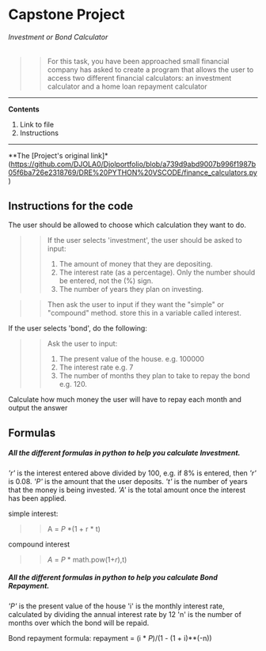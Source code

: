 # Capstone Project
###### Investment or Bond Calculator
>>For this task, you have been approached small financial company has asked to create a program
>>that allows the user to access two different financial calculators:
>>an investment calculator and a home loan repayment calculator

---
__Contents__
1. Link to file
2. Instructions
---

**The [Project's original link]*(https://github.com/DJOLA0/Djolportfolio/blob/a739d9abd9007b996f1987b05f6ba726e2318769/DRE%20PYTHON%20VSCODE/finance_calculators.py)

## Instructions for the code
The user should be allowed to choose which calculation they want to do.
>>If the user selects 'investment', the user should be asked to input:
>>1. The amount of money that they are depositing.
>>2. The interest rate (as a percentage). Only the number should be entered, not the (%) sign.
>>3. The number of years they plan on investing.

>>Then ask the user to input if they want the "simple" or "compound" method.
>>store this in a variable called interest.

If the user selects 'bond', do the following:
>>Ask the user to input:
>>1. The present value of the house. e.g. 100000
>>2. The interest rate e.g. 7
>>3. The number of months they plan to take to repay the bond e.g. 120.

Calculate how much money the user will have to repay each month and output the answer

## Formulas
##### All the different formulas in python to help you calculate Investment.
*'r'* is the interest entered above divided by 100, e.g. if 8% is entered, then *'r'* is 0.08.
*'P'* is the amount that the user deposits.
*'t'* is the number of years that the money is being invested.
*'A'* is the total amount once the interest has been applied.

simple interest:
>>A = *P* *(1 + r * t)

compound interest
>>*A* = *P* * math.pow(1+*r*),t)

##### All the different formulas in python to help you calculate Bond Repayment.
*'P'* is the present value of the house
'i' is the monthly interest rate, calculated by dividing the annual interest rate by 12
'n' is the number of months  over which the bond will be repaid.

Bond repayment formula:
repayment = (i * *P*)/(1 - (1 + i)**(-n))

